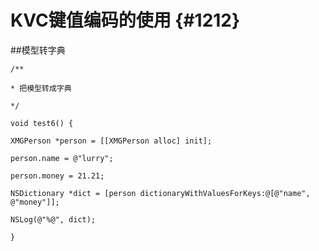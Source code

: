 # KVC键值编码的使用 {#1212}

\#\#模型转字典

`/**`

`* 把模型转成字典`

`*/`








`void test6() {`

`XMGPerson *person = [[XMGPerson alloc] init];`

`person.name = @"lurry";`

`person.money = 21.21;`

`NSDictionary *dict = [person dictionaryWithValuesForKeys:@[@"name", @"money"]];`

`NSLog(@"%@", dict);`

`}`

